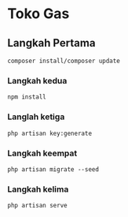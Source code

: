 # Toko Gas

## Langkah Pertama
```
composer install/composer update
```

### Langkah kedua
```
npm install
```

### Langlah ketiga
```
php artisan key:generate
```

### Langkah keempat
```
php artisan migrate --seed
```

### Langkah kelima
```
php artisan serve
```